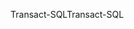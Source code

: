 <span data-ttu-id="2aa97-101">Transact-SQL</span><span class="sxs-lookup"><span data-stu-id="2aa97-101">Transact-SQL</span></span>